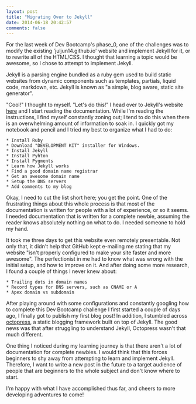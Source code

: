 ```yaml
---
layout: post
title: "Migrating Over to Jekyll"
date: 2014-06-18 20:42:57
comments: false
---
```


For the last week of Dev Bootcamp's phase_0, one of the challenges was to modify the existing 'juljun14.github.io' website and implement Jekyll for it, or to rewrite all of the HTML/CSS. I thought that learning a topic would be awesome, so I chose to attempt to implement Jekyll.

Jekyll is a parsing engine bundled as a ruby gem used to build static websites from dynamic components such as templates, partials, liquid code, markdown, etc. Jekyll is known as "a simple, blog aware, static site generator".

"Cool!" I thought to myself. "Let's do this!" I head over to Jekyll's website [here](http://jekyllrb.com/ "go to Jekyll!") and I start reading the documentation. While I'm reading the instructions, I find myself constantly zoning out; I tend to do this when there is an overwhelming amount of information to soak in. I quickly got my notebook and pencil and I tried my best to organize what I had to do:

	* Install Ruby
	* Download "DEVELOPMENT KIT" installer for Windows.
	* Install Jekyll
	* Install Pyhton
	* Install Pygments
	* Learn how Jekyll works
	* Find a good domain name registrar
	* Get an awesome domain name
	* Setup the DNS servers
	* Add comments to my blog

Okay, I need to cut the list short here; you get the point. One of the frustrating things about this whole process is that most of the documentation is written for people with a lot of experience, or so it seems. I needed documentation that is written for a complete newbie, assuming the reader knows absolutely nothing on what to do. I needed someone to hold my hand.

It took me three days to get this website even remotely presentable. Not only that, it didn't help that GitHub kept e-mailing me stating that my website "isn't properly configured to make your site faster and more awesome". The perfectionist in me had to know what was wrong with the initial setup, and how to improve on it. And after doing some more research, I found a couple of things I never knew about:

	* Trailing dots in domain names
	* Record types for DNS servers, such as CNAME or A
	* Apex domain vs subdomain

After playing around with some configurations and constantly googling how to complete this Dev Bootcamp challenge I first started a couple of days ago, I finally got to publish my first blog post! In addition, I stumbled across [octopress](http://octopress.org "go to Octopress!"), a static blogging framework built on top of Jekyll. The good news was that after struggling to understand Jekyll, Octopress wasn't that much different.

One thing I noticed during my learning journey is that there aren't a lot of documentation for complete newbies. I would think that this forces beginners to shy away from attempting to learn and implement Jekyll. Therefore, I want to write a new post in the future to a target audience of people that are beginners to the whole subject and don't know where to start.

I'm happy with what I have accomplished thus far, and cheers to more developing adventures to come!